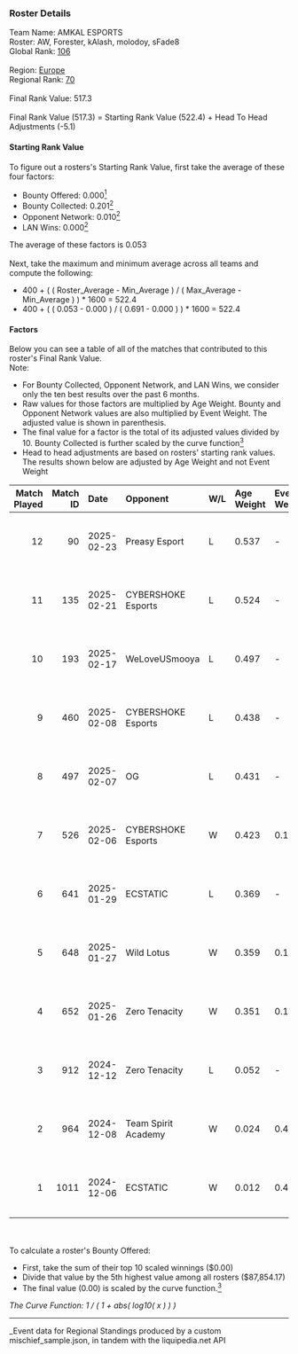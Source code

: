 ### Roster Details<br />
Team Name: AMKAL ESPORTS<br />
Roster: AW, Forester, kAlash, molodoy, sFade8<br />
Global Rank: [106](../../standings_global_2025_06_02.md)<br />
<br />
Region: [Europe]( ../../standings_europe_2025_06_02.md)<br />
Regional Rank: [70]( ../../standings_europe_2025_06_02.md)<br />
<br />
Final Rank Value:  517.3<br />
<br />
Final Rank Value (517.3) = Starting Rank Value (522.4) + Head To Head Adjustments (-5.1)<br />

#### Starting Rank Value<br />
To figure out a rosters's Starting Rank Value, first take the average of these four factors:<br />
- Bounty Offered: 0.000[<sup>1</sup>](#table2)
- Bounty Collected: 0.201[<sup>2</sup>](#table1)
- Opponent Network: 0.010[<sup>2</sup>](#table1)
- LAN Wins: 0.000[<sup>2</sup>](#table1)

The average of these factors is 0.053<br />
<br />
Next, take the maximum and minimum average across all teams and compute the following:<br />
- 400 + ( ( Roster_Average - Min_Average ) / ( Max_Average - Min_Average ) ) * 1600 = 522.4
- 400 + ( ( 0.053 - 0.000 ) / ( 0.691 - 0.000 ) ) * 1600 = 522.4


#### Factors<br />
Below you can see a table of all of the matches that contributed to this roster's Final Rank Value.<br />
Note:<br />

- For Bounty Collected, Opponent Network, and LAN Wins, we consider only the ten best results over the past 6 months.
- Raw values for those factors are multiplied by Age Weight. Bounty and Opponent Network values are also multiplied by Event Weight. The adjusted value is shown in parenthesis.
- The final value for a factor is the total of its adjusted values divided by 10. Bounty Collected is further scaled by the curve function[<sup>3</sup>](#curveFunction)
- Head to head adjustments are based on rosters' starting rank values. The results shown below are adjusted by Age Weight and not Event Weight
<span id="table1"></span><br />


| Match Played | Match ID | Date       | Opponent            | W/L | Age Weight | Event Weight | Bounty Collected | Opponent Network | LAN Wins  | H2H Adj. | Roster                                |
| -: | -: | :- | :- | :- | :- | :- | :- | :- | :- | -: | :- |
|           12 |       90 | 2025-02-23 | Preasy Esport       | L   | 0.537      | -            | -                | -                | -         |    -5.18 | AW, Forester, kAlash, molodoy, sFade8 |
|           11 |      135 | 2025-02-21 | CYBERSHOKE Esports  | L   | 0.524      | -            | -                | -                | -         |    -2.75 | AW, Forester, kAlash, molodoy, sFade8 |
|           10 |      193 | 2025-02-17 | WeLoveUSmooya       | L   | 0.497      | -            | -                | -                | -         |   -10.56 | AW, kAlash, molodoy, sFade8, sm3t     |
|            9 |      460 | 2025-02-08 | CYBERSHOKE Esports  | L   | 0.438      | -            | -                | -                | -         |    -2.56 | AW, kAlash, molodoy, sFade8, sm3t     |
|            8 |      497 | 2025-02-07 | OG                  | L   | 0.431      | -            | -                | -                | -         |    -5.70 | AW, kAlash, molodoy, sFade8, sm3t     |
|            7 |      526 | 2025-02-06 | CYBERSHOKE Esports  | W   | 0.423      | 0.143        | 0.013 (0.001)    | 1.000 (0.060)    | 0 (0.000) |    10.94 | AW, kAlash, molodoy, sFade8, sm3t     |
|            6 |      641 | 2025-01-29 | ECSTATIC            | L   | 0.369      | -            | -                | -                | -         |    -2.79 | AW, kAlash, molodoy, sFade8, sm3t     |
|            5 |      648 | 2025-01-27 | Wild Lotus          | W   | 0.359      | 0.143        | 0.000 (0.000)    | 0.236 (0.012)    | 0 (0.000) |     5.32 | AW, kAlash, molodoy, sFade8, sm3t     |
|            4 |      652 | 2025-01-26 | Zero Tenacity       | W   | 0.351      | 0.143        | 0.002 (0.000)    | 0.391 (0.020)    | 0 (0.000) |     7.79 | AW, kAlash, molodoy, sFade8, sm3t     |
|            3 |      912 | 2024-12-12 | Zero Tenacity       | L   | 0.052      | -            | -                | -                | -         |    -0.47 | AW, kAlash, molodoy, sFade8, sm3t     |
|            2 |      964 | 2024-12-08 | Team Spirit Academy | W   | 0.024      | 0.435        | 0.018 (0.000)    | 0.291 (0.003)    | 0 (0.000) |     0.60 | AW, kAlash, molodoy, sFade8, sm3t     |
|            1 |     1011 | 2024-12-06 | ECSTATIC            | W   | 0.012      | 0.435        | 0.008 (0.000)    | 0.830 (0.004)    | 0 (0.000) |     0.29 | AW, kAlash, molodoy, sFade8, sm3t     |

<br />
<span id="table2"></span><br />
To calculate a roster's Bounty Offered:<br />

- First, take the sum of their top 10 scaled winnings ($0.00)
- Divide that value by the 5th highest value among all rosters ($87,854.17)
- The final value (0.00) is scaled by the curve function.[<sup>3</sup>](#curveFunction)

<span id="curveFunction"></span>_The Curve Function: 1 / ( 1 + abs( log10( x ) ) )_<br />

---
_Event data for Regional Standings produced by a custom mischief_sample.json, in tandem with the liquipedia.net API<br />
